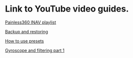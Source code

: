 # Link to YouTube video guides.

[Painless360 INAV playlist](http://www.youtube.com/playlist?list=PLYsWjANuAm4qdXEGFSeUhOZ10-H8YTSnH)

[Backup and restoring](https://www.youtube.com/watch?v=M5haTMW239E&feature=youtu.be)

[How to use presets](https://www.youtube.com/watch?v=tOXe_VHxVLg)

[Gyroscope and filtering part 1](https://www.youtube.com/watch?v=Bv5ajMgdsno)